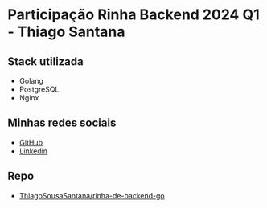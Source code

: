 # Participação Rinha Backend 2024 Q1 - Thiago Santana

## Stack utilizada

- Golang
- PostgreSQL
- Nginx

## Minhas redes sociais

- [GitHub](https://github.com/ThiagoSousaSantana)
- [Linkedin](https://www.linkedin.com/in/thiago-santana-729415127)

## Repo

- [ThiagoSousaSantana/rinha-de-backend-go](https://github.com/ThiagoSousaSantana/rinha-de-backend-go)
